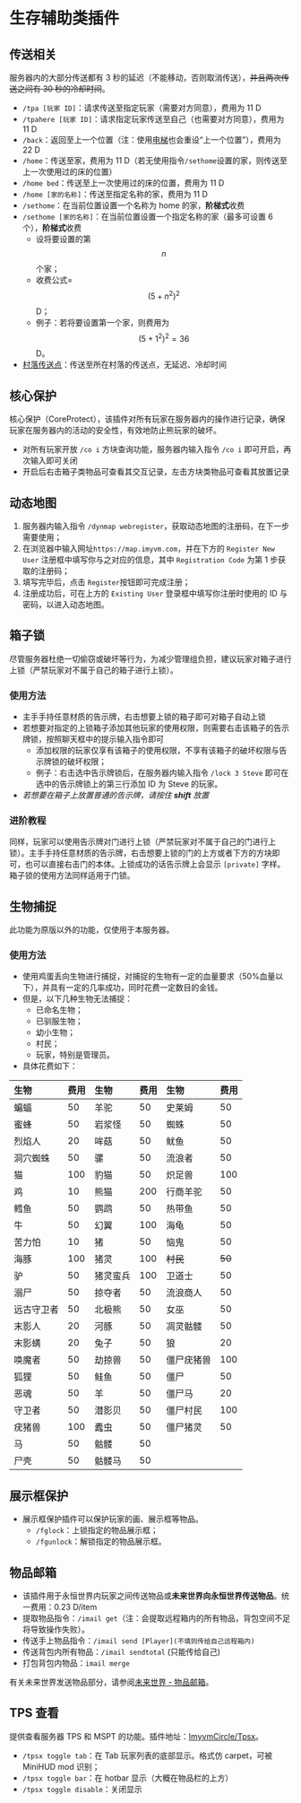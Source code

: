# 生存辅助类插件

## 传送相关 <a id="tp"></a>

服务器内的大部分传送都有 3 秒的延迟（不能移动，否则取消传送），~~并且两次传送之间有 30 秒的冷却时间~~。

* `/tpa [玩家 ID]`：请求传送至指定玩家（需要对方同意），费用为 11 D
* `/tpahere [玩家 ID]`：请求指定玩家传送至自己（也需要对方同意），费用为 11 D
* `/back`：返回至上一个位置（注：使用[电梯](builder.md#elevator)也会重设“上一个位置”），费用为 22 D
* `/home`：传送至家，费用为 11 D（若无使用指令`/sethome`设置的家，则传送至上一次使用过的床的位置）
* `/home bed`：传送至上一次使用过的床的位置，费用为 11 D
* `/home [家的名称]`：传送至指定名称的家，费用为 11 D
* `/sethome`：在当前位置设置一个名称为 home 的家，**阶梯式**收费
* `/sethome [家的名称]`：在当前位置设置一个指定名称的家（最多可设置 6 个），**阶梯式**收费
  * 设将要设置的第 $$n$$ 个家；
  * 收费公式= $$(5 + n^2)^2$$ D；
  * 例子：若将要设置第一个家，则费用为 $$(5 + 1^2)^2=36$$ D。
* [村落传送点](../villages/#fu-li)：传送至所在村落的传送点，无延迟、冷却时间

## 核心保护 <a id="coreprotect"></a>

核心保护（CoreProtect），该插件对所有玩家在服务器内的操作进行记录，确保玩家在服务器内的活动的安全性，有效地防止熊玩家的破坏。

* 对所有玩家开放 `/co i` 方块查询功能，服务器内输入指令 `/co i` 即可开启，再次输入即可关闭
* 开启后右击箱子类物品可查看其交互记录，左击方块类物品可查看其放置记录

## 动态地图 <a id="dynmap"></a>

1. 服务器内输入指令 `/dynmap webregister`，获取动态地图的注册码，在下一步需要使用；
2. 在浏览器中输入网址`https://map.imyvm.com`，并在下方的 `Register New User` 注册框中填写你与之对应的信息，其中 `Registration Code` 为第 1 步获取的注册码；
3. 填写完毕后，点击 `Register`按钮即可完成注册；
4. 注册成功后，可在上方的 `Existing User` 登录框中填写你注册时使用的 ID 与密码，以进入动态地图。

## 箱子锁 <a id="chest-lock"></a>

尽管服务器杜绝一切偷窃或破坏等行为，为减少管理组负担，建议玩家对箱子进行上锁（严禁玩家对不属于自己的箱子进行上锁）。

### 使用方法

* 主手手持任意材质的告示牌，右击想要上锁的箱子即可对箱子自动上锁
* 若想要对指定的上锁箱子添加其他玩家的使用权限，则需要右击该箱子的告示牌锁，按照聊天框中的提示输入指令即可
  * 添加权限的玩家仅享有该箱子的使用权限，不享有该箱子的破坏权限与告示牌锁的破坏权限；
  * 例子：右击选中告示牌锁后，在服务器内输入指令 `/lock 3 Steve` 即可在选中的告示牌锁上的第三行添加 ID 为 Steve 的玩家。
* _若想要在箱子上放置普通的告示牌，请按住 **shift** 放置_

### 进阶教程

同样，玩家可以使用告示牌对门进行上锁（严禁玩家对不属于自己的门进行上锁）。主手手持任意材质的告示牌，右击想要上锁的门的上方或者下方的方块即可，也可以直接右击门的本体。上锁成功的话告示牌上会显示 `[private]` 字样。箱子锁的使用方法同样适用于门锁。

## 生物捕捉 <a id="animal-catch"></a>

此功能为原版以外的功能，仅使用于本服务器。

### 使用方法

* 使用鸡蛋丢向生物进行捕捉，对捕捉的生物有一定的血量要求（50%血量以下），并具有一定的几率成功，同时花费一定数目的金钱。
* 但是，以下几种生物无法捕捉：
  * 已命名生物；
  * 已驯服生物；
  * 幼小生物；
  * 村民；
  * 玩家，特别是管理员。
* 具体花费如下：

| 生物 | 费用 | 生物 | 费用 | 生物 | 费用 |
| :--- | :--- | :--- | :--- | :--- | :--- |
| 蝙蝠 | 50 | 羊驼 | 50 | 史莱姆 | 50 |
| 蜜蜂 | 50 | 岩浆怪 | 50 | 蜘蛛 | 50 |
| 烈焰人 | 20 | 哞菇 | 50 | 鱿鱼 | 50 |
| 洞穴蜘蛛 | 50 | 骡 | 50 | 流浪者 | 50 |
| 猫 | 100 | 豹猫 | 50 | 炽足兽 | 100 |
| 鸡 | 10 | 熊猫 | 200 | 行商羊驼 | 50 |
| 鳕鱼 | 50 | 鹦鹉 | 50 | 热带鱼 | 50 |
| 牛 | 50 | 幻翼 | 100 | 海龟 | 50 |
| 苦力怕 | 10 | 猪 | 50 | 恼鬼 | 50 |
| 海豚 | 100 | 猪灵 | 100 | ~~村民~~ | ~~50~~ |
| 驴 | 50 | 猪灵蛮兵 | 100 | 卫道士 | 50 |
| 溺尸 | 50 | 掠夺者 | 50 | 流浪商人 | 50 |
| 远古守卫者 | 50 | 北极熊 | 50 | 女巫 | 50 |
| 末影人 | 20 | 河豚 | 50 | 凋灵骷髅 | 50 |
| 末影螨 | 20 | 兔子 | 50 | 狼 | 20 |
| 唤魔者 | 50 | 劫掠兽 | 50 | 僵尸疣猪兽 | 100 |
| 狐狸 | 50 | 鲑鱼 | 50 | 僵尸 | 50 |
| 恶魂 | 50 | 羊 | 50 | 僵尸马 | 20 |
| 守卫者 | 50 | 潜影贝 | 50 | 僵尸村民 | 100 |
| 疣猪兽 | 100 | 蠹虫 | 50 | 僵尸猪灵 | 50 |
| 马 | 50 | 骷髅 | 50 |  |  |
| 尸壳 | 50 | 骷髅马 | 50 |  |  |

## 展示框保护 <a id="frame-protect"></a>

* 展示框保护插件可以保护玩家的画、展示框等物品。
  * `/fglock`：上锁指定的物品展示框；
  * `/fgunlock`：解锁指定的物品展示框。

## 物品邮箱 <a id="imail"></a>

* 该插件用于永恒世界内玩家之间传送物品或**未来世界向永恒世界传送物品**。统一费用：0.23 D/item
* 提取物品指令：`/imail get`（注：会提取远程箱内的所有物品，背包空间不足将导致操作失败）。
* 传送手上物品指令：`/imail send [Player](不填则传给自己远程箱内)`
* 传送背包内所有物品：`/imail sendtotal` \(只能传给自己\)
* 打包背包内物品：`imail merge`

有关未来世界发送物品部分，请参阅[未来世界 - 物品邮箱](../../server-future/plugins.md#wu-pin-you-xiang)。

## TPS 查看 <a id="tps"></a>

提供查看服务器 TPS 和 MSPT 的功能。插件地址：[ImyvmCircle/Tpsx](https://github.com/ImyvmCircle/Tpsx)。

* `/tpsx toggle tab`：在 Tab 玩家列表的底部显示。格式仿 carpet，可被 MiniHUD mod 识别；
* `/tpsx toggle bar`：在 hotbar 显示（大概在物品栏的上方）
* `/tpsx toggle disable`：关闭显示


